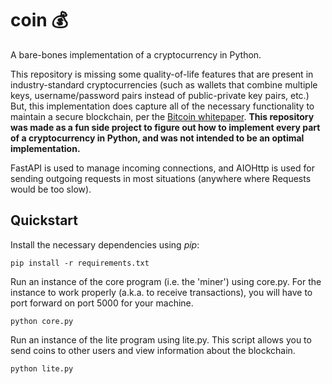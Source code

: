 # coin 💰
A bare-bones implementation of a cryptocurrency in Python.

This repository is missing some quality-of-life features that are present in industry-standard cryptocurrencies (such as wallets that combine multiple keys, username/password pairs instead of public-private key pairs, etc.) But, this implementation does capture all of the necessary functionality to maintain a secure blockchain, per the [Bitcoin whitepaper](https://bitcoin.org/bitcoin.pdf). **This repository was made as a fun side project to figure out how to implement every part of a cryptocurrency in Python, and was not intended to be an optimal implementation.**

FastAPI is used to manage incoming connections, and AIOHttp is used for sending outgoing requests in most situations (anywhere where Requests would be too slow).

## Quickstart
Install the necessary dependencies using *pip*:
```
pip install -r requirements.txt
```

Run an instance of the core program (i.e. the 'miner') using core.py. For the instance to work properly (a.k.a. to receive transactions), you will have to port forward on port 5000 for your machine.
```
python core.py
```

Run an instance of the lite program using lite.py. This script allows you to send coins to other users and view information about the blockchain.
```
python lite.py
```
